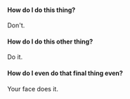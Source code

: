 #### How do I do this thing?
Don't.

#### How do I do this other thing?
Do it.

#### How do I even do that final thing even?
Your face does it.